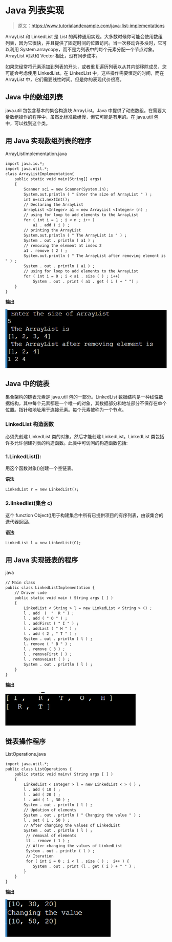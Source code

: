 # Java 列表实现

> 原文：<https://www.tutorialandexample.com/java-list-implementations>

ArrayList 和 LinkedList 是 List 的两种通用实现。大多数时候你可能会使用数组列表，因为它很快，并且提供了固定时间的位置访问。当一次移动许多块时，它可以利用 System.arraycopy，而不是为列表中的每个元素分配一个节点对象。ArrayList 可以和 Vector 相比，没有同步成本。

如果您经常将元素添加到列表的开头，或者重复遍历列表以从其内部移除成员，您可能会考虑使用 LinkedList。在 LinkedList 中，这些操作需要恒定的时间，而在 ArrayList 中，它们需要线性时间。但是你的表现代价很高。

## Java 中的数组列表

java.util 包包含基本的集合构造块 ArrayList。Java 中提供了动态数组。在需要大量数组操作的程序中，虽然比标准数组慢，但它可能是有用的。在 java.util 包中，可以找到这个类。

## 用 Java 实现数组列表的程序

ArrayListImplementation.java

```
import java.io.*;
import java.util.*;
class ArrayListImplementation{
	public static void main(String[] args)
	{
		Scanner sc1 = new Scanner(System.in);
		System.out.println ( " Enter the size of ArrayList " ) ;
		int n=sc1.nextInt();
		// Declaring the ArrayList
		ArrayList <Integer> a1 = new ArrayList <Integer> (n) ;
        // using for loop to add elements to the ArrayList
		for ( int i = 1 ; i < n ; i++ )
			a1 . add ( i ) ;
        // printing the ArrayList
        System.out.println ( " The ArrayList is " ) ;
		System . out . println ( a1 ) ;
        // removing the element at index 2
		a1 . remove ( 2 ) ;
		System.out.println ( " The ArrayList after removing element is " ) ;
		System . out . println ( a1 ) ;
        // using for loop to add elements to the ArrayList
		for ( int i = 0 ; i < a1 . size ( ) ; i++)
			System . out . print ( a1 . get ( i ) + " ") ;
	}
}
```

**输出**

![Java List Implementations](img/36e517a38e9684f5bb0b8ad7236ce0b3.png)  

## Java 中的链表

集合架构的链表元素是 java.util 包的一部分。LinkedList 数据结构是一种线性数据结构，其中每个元素都是一个唯一的对象，其数据部分和地址部分不保存在单个位置。指针和地址用于连接元素。每个元素被称为一个节点。

### LinkedList 构造函数

必须先创建 LinkedList 类的对象，然后才能创建 LinkedList。LinkedList 类包括许多允许创建列表的构造函数。此类中可访问的构造函数包括:

### 1.LinkedList():

用这个函数对象()创建一个空链表。

**语法**

```
LinkedList r = new LinkedList(); 
```

### 2.linkedlist(集合 c)

这个 function Object()用于构建集合中所有已提供项目的有序列表，由该集合的迭代器返回。

**语法**

```
LinkedList l = new LinkedList(C);
```

## 用 Java 实现链表的程序

java

```
// Main class
public class LinkedListImplementation {
	// Driver code
	public static void main ( String args [ ] )
	{
		LinkedList < String > l = new LinkedList < String > () ;
		l . add  (  "  R " ) ;
		l . add ( " O " ) ;
		l . addFirst ( " I " ) ;
		l . addLast ( " H " ) ;
		l . add ( 2 , " T " ) ;
		System . out . println ( l ) ;
		l. remove ( " B " ) ;
		l . remove ( 3 ) ;
		l . removeFirst ( ) ;
		l . removeLast ( ) ;
		System . out . println ( l ) ;
	}
} 
```

**输出**

![Java List Implementations](img/0df522979fe3acc6bd620a38caee9d55.png)  

## 链表操作程序

ListOperations.java

```
import java.util.*;
public class ListOperations {
    public static void mainv( String args [ ] )
    {
        LinkedList < Integer > l = new LinkedList < > ( ) ;
        l . add ( 10 ) ;
        l . add ( 20 ) ;
        l . add ( 1 , 30 ) ;
        System . out . println ( l ) ;
        // Updation of elements
        System . out . println ( " Changing the value " ) ;
        l . set ( 1 , 50 ) ;
        // After changing the values of LinkedList
        System . out . println ( l ) ;
         // removal of elements
         ll . remove ( 1 ) ;
         // After changing the values of LinkedList
         System . out . println ( l ) ;
         // Iteration
         for ( int i = 0 ; i < l . size ( ) ;  i++ ) {
            System . out . print (l . get ( i ) + " " ) ;
        }
    }
}
```

**输出**

![Java List Implementations](img/467d0da64a2ad5317b66c1b25449051a.png)